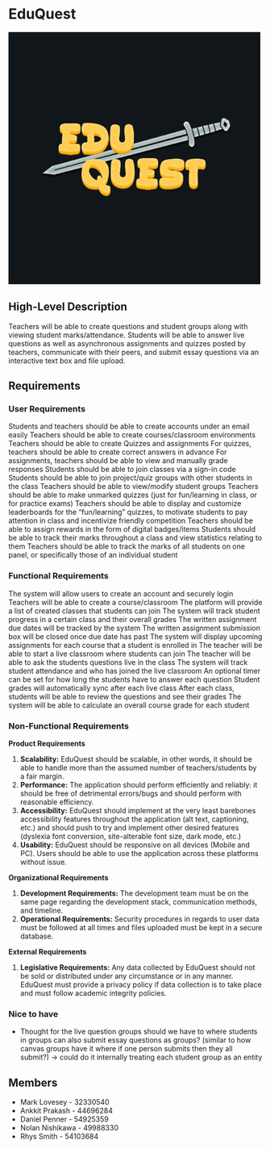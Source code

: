 # EduQuest
![EduQuest Logo](Assets/logo-1.jpg)

## High-Level Description
Teachers will be able to create questions and student groups along with viewing student marks/attendance. Students will be able to answer live questions as well as asynchronous assignments and quizzes posted by teachers, communicate with their peers, and submit essay questions via an interactive text box and file upload. 



## Requirements

### User Requirements
Students and teachers should be able to create accounts under an email easily
Teachers should be able to create courses/classroom environments
Teachers should be able to create Quizzes and assignments
For quizzes, teachers should be able to create correct answers in advance
For assignments, teachers should be able to view and manually grade responses
Students should be able to join classes via a sign-in code
Students should be able to join project/quiz groups with other students in the class
Teachers should be able to view/modify student groups
Teachers should be able to make unmarked quizzes (just for fun/learning in class, or for practice exams)
Teachers should be able to display and customize leaderboards for the “fun/learning” quizzes, to motivate students to pay attention in class and incentivize friendly competition 
Teachers should be able to assign rewards in the form of digital badges/items
Students should be able to track their marks throughout a class and view statistics relating to them
Teachers should be able to track the marks of all students on one panel, or specifically those of an individual student 


### Functional Requirements
The system will allow users to create an account and securely login
Teachers will be able to create a course/classroom
The platform will provide a list of created classes that students can join
The system will track student progress in a certain class and their overall grades
The written assignment due dates will be tracked by the system
The written assignment submission box will be closed once due date has past
The system will display upcoming assignments for each course that a student is enrolled in
The teacher will be able to start a live classroom where students can join
The teacher will be able to ask the students questions live in the class
The system will track student attendance and who has joined the live classroom
An optional timer can be set for how long the students have to answer each question
Student grades will automatically sync after each live class
After each class, students will be able to review the questions and see their grades
The system will be able to calculate an overall course grade for each student

### Non-Functional Requirements

**Product Requirements**

1. **Scalability:** EduQuest should be scalable, in other words, it should be able to handle more than the assumed number of teachers/students by a fair margin.
2. **Performance:** The application should perform efficiently and reliably: it should be free of detrimental errors/bugs and should perform with reasonable efficiency.
3. **Accessibility:** EduQuest should implement at the very least barebones accessibility features throughout the application (alt text, captioning, etc.) and should push to try and implement other desired features (dyslexia font conversion, site-alterable font size, dark mode, etc.) 
4. **Usability:** EduQuest should be responsive on all devices (Mobile and PC). Users should be able to use the application across these platforms without issue.

**Organizational Requirements**


1. **Development Requirements:** The development team must be on the same page regarding the development stack, communication methods, and timeline. 
2. **Operational Requirements:** Security procedures in regards to user data must be followed at all times and files uploaded must be kept in a secure database. 
   
**External Requirements**
1. **Legislative Requirements:** Any data collected by EduQuest should not be sold or distributed under any circumstance or in any manner. EduQuest must provide a privacy policy if data collection is to take place and must follow academic integrity policies.


### Nice to have
- Thought for the live question groups should we have to where students in groups can also submit essay questions as groups? (similar to how canvas groups have it where if one person submits then they all submit?) -> could do it internally treating each student group as an entity



## Members
- Mark Lovesey - 32330540
- Ankkit Prakash - 44696284
- Daniel Penner - 54925359
- Nolan Nishikawa - 49988330
- Rhys Smith - 54103684 